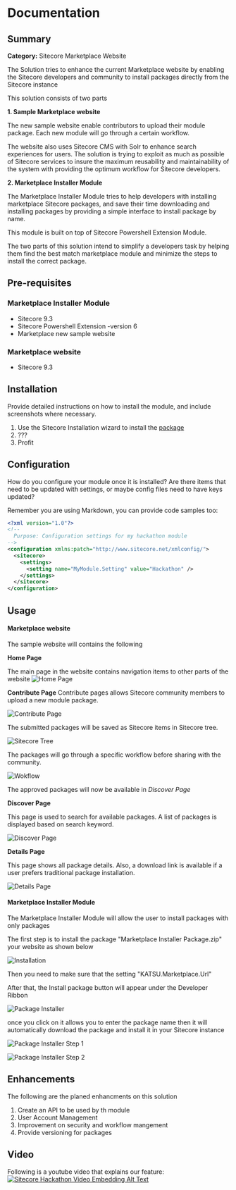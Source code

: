 # Documentation

## Summary

**Category:** Sitecore Marketplace Website

The Solution tries to enhance the current Marketplace website by enabling the Sitecore developers and community to install packages directly from the Sitecore instance 

This solution consists of two parts

**1. Sample Marketplace website**

The new sample website enable contributors to upload their module package. Each new module will go through a certain workflow. 

The website also uses Sitecore CMS with Solr to enhance search experiences for users. The solution is trying to exploit as much as possible of Sitecore services to insure the maximum reusability and maintainability of the system with providing the optimum workflow for Sitecore developers.

**2. Marketplace Installer Module**

The Marketplace Installer Module tries to help developers with installing marketplace Sitecore packages, and save their time downloading and installing packages by providing a simple interface to install package by name.

This module is built on top of Sitecore Powershell Extension Module.

The two parts of this solution intend to simplify a developers task by helping them find the best match marketplace module and minimize the steps to install the correct package.


## Pre-requisites

### Marketplace Installer Module
- Sitecore 9.3 
- Sitecore Powershell Extension -version 6
- Marketplace new sample website

### Marketplace website
- Sitecore 9.3

## Installation

Provide detailed instructions on how to install the module, and include screenshots where necessary.

1. Use the Sitecore Installation wizard to install the [package](#link-to-package)
2. ???
3. Profit

## Configuration

How do you configure your module once it is installed? Are there items that need to be updated with settings, or maybe config files need to have keys updated?

Remember you are using Markdown, you can provide code samples too:

```xml
<?xml version="1.0"?>
<!--
  Purpose: Configuration settings for my hackathon module
-->
<configuration xmlns:patch="http://www.sitecore.net/xmlconfig/">
  <sitecore>
    <settings>
      <setting name="MyModule.Setting" value="Hackathon" />
    </settings>
  </sitecore>
</configuration>
```

## Usage

#### Marketplace website

The sample website will contains the following

**Home Page**

The main page in the website contains navigation items to other parts of the website
![Home Page](images/home.png?raw=true "Home Page")

**Contribute Page**
Contribute pages allows Sitecore community members to upload a new module package. 

![Contribute Page](images/cont.png?raw=true "Contribute Page")

The submitted packages will be saved as Sitecore items in Sitecore tree. 

![Sitecore Tree](images/SitecoreTree.PNG?raw=true "Sitecore Tree")

The packages will go through a specific workflow before sharing with the community.

![Wokflow](images/Workflow.PNG?raw=true "Wokflow")


The approved packages will now be available in *Discover Page*

**Discover Page**

This page is used to search for available packages.
A list of packages is displayed based on search keyword.

![Discover Page](images/disc.png?raw=true "Discover Page")


**Details Page**

This page shows all package details. Also, a download link is available if a user prefers traditional package installation. 

![Details Page](images/details.png?raw=true "Details Page")


#### Marketplace Installer Module
The Marketplace Installer Module will allow the user to install packages with only packages

The first step is to install the package "Marketplace Installer Package.zip"  your website as shown below

![Installation](images/install.png?raw=true "install")

Then you need to make sure that the setting "KATSU.Marketplace.Url"

After that, the Install package button will appear under the Developer Ribbon

![Package Installer](images/package_Installer.png?raw=true "Package Installer")

once you click on it allows you to enter the package name then it will automatically download the package and install it in your Sitecore instance  

![Package Installer Step 1](images/package_Installer_step1.png?raw=true "Package Installer Step 1")

![Package Installer Step 2](images/package_Installer_step2.png?raw=true "Package Installer Step 2")



## Enhancements

The following are the planed enhancments on this solution 

1. Create an API to be used by th module 
2. User Account Management
3. Improvement on security and workflow mangement 
4. Provide versioning for packages

## Video

Following is a youtube video that explains our feature:
[![Sitecore Hackathon Video Embedding Alt Text](https://img.youtube.com/vi/sBm7SLdjieM/0.jpg)](https://www.youtube.com/watch?v=sBm7SLdjieM)
